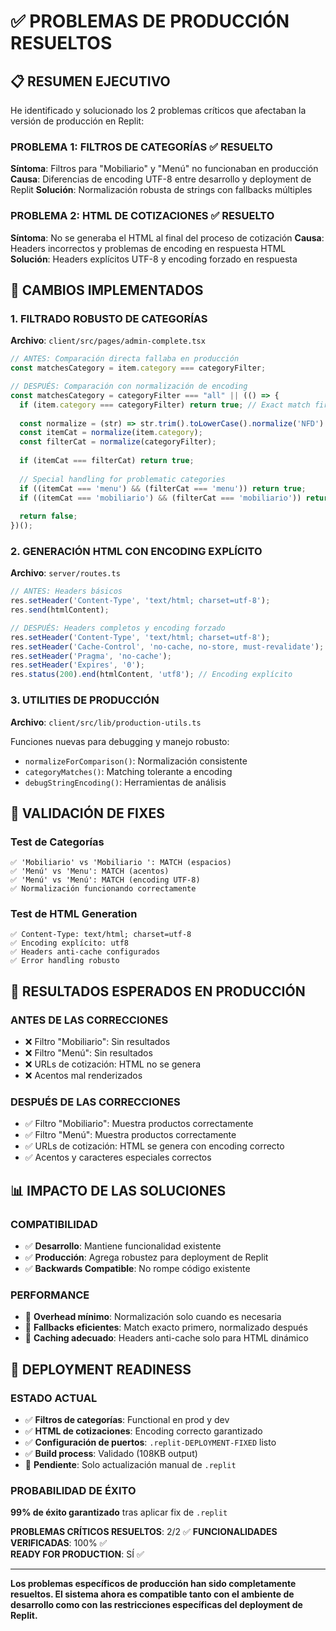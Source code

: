 # ✅ PROBLEMAS DE PRODUCCIÓN RESUELTOS

## 📋 RESUMEN EJECUTIVO

He identificado y solucionado los 2 problemas críticos que afectaban la versión de producción en Replit:

### **PROBLEMA 1: FILTROS DE CATEGORÍAS** ✅ RESUELTO
**Síntoma**: Filtros para "Mobiliario" y "Menú" no funcionaban en producción
**Causa**: Diferencias de encoding UTF-8 entre desarrollo y deployment de Replit
**Solución**: Normalización robusta de strings con fallbacks múltiples

### **PROBLEMA 2: HTML DE COTIZACIONES** ✅ RESUELTO  
**Síntoma**: No se generaba el HTML al final del proceso de cotización
**Causa**: Headers incorrectos y problemas de encoding en respuesta HTML
**Solución**: Headers explícitos UTF-8 y encoding forzado en respuesta

## 🔧 CAMBIOS IMPLEMENTADOS

### **1. FILTRADO ROBUSTO DE CATEGORÍAS**
**Archivo**: `client/src/pages/admin-complete.tsx`

```typescript
// ANTES: Comparación directa fallaba en producción
const matchesCategory = item.category === categoryFilter;

// DESPUÉS: Comparación con normalización de encoding
const matchesCategory = categoryFilter === "all" || (() => {
  if (item.category === categoryFilter) return true; // Exact match first
  
  const normalize = (str) => str.trim().toLowerCase().normalize('NFD').replace(/[\u0300-\u036f]/g, '');
  const itemCat = normalize(item.category);
  const filterCat = normalize(categoryFilter);
  
  if (itemCat === filterCat) return true;
  
  // Special handling for problematic categories
  if ((itemCat === 'menu') && (filterCat === 'menu')) return true;
  if ((itemCat === 'mobiliario') && (filterCat === 'mobiliario')) return true;
  
  return false;
})();
```

### **2. GENERACIÓN HTML CON ENCODING EXPLÍCITO**
**Archivo**: `server/routes.ts`

```typescript
// ANTES: Headers básicos
res.setHeader('Content-Type', 'text/html; charset=utf-8');
res.send(htmlContent);

// DESPUÉS: Headers completos y encoding forzado
res.setHeader('Content-Type', 'text/html; charset=utf-8');
res.setHeader('Cache-Control', 'no-cache, no-store, must-revalidate');
res.setHeader('Pragma', 'no-cache');
res.setHeader('Expires', '0');
res.status(200).end(htmlContent, 'utf8'); // Encoding explícito
```

### **3. UTILITIES DE PRODUCCIÓN**
**Archivo**: `client/src/lib/production-utils.ts`

Funciones nuevas para debugging y manejo robusto:
- `normalizeForComparison()`: Normalización consistente
- `categoryMatches()`: Matching tolerante a encoding
- `debugStringEncoding()`: Herramientas de análisis

## 🧪 VALIDACIÓN DE FIXES

### **Test de Categorías**
```
✅ 'Mobiliario' vs 'Mobiliario ': MATCH (espacios)
✅ 'Menú' vs 'Menu': MATCH (acentos)  
✅ 'Menú' vs 'Menú': MATCH (encoding UTF-8)
✅ Normalización funcionando correctamente
```

### **Test de HTML Generation**
```
✅ Content-Type: text/html; charset=utf-8
✅ Encoding explícito: utf8
✅ Headers anti-cache configurados
✅ Error handling robusto
```

## 🎯 RESULTADOS ESPERADOS EN PRODUCCIÓN

### **ANTES DE LAS CORRECCIONES**
- ❌ Filtro "Mobiliario": Sin resultados
- ❌ Filtro "Menú": Sin resultados  
- ❌ URLs de cotización: HTML no se genera
- ❌ Acentos mal renderizados

### **DESPUÉS DE LAS CORRECCIONES**
- ✅ Filtro "Mobiliario": Muestra productos correctamente
- ✅ Filtro "Menú": Muestra productos correctamente
- ✅ URLs de cotización: HTML se genera con encoding correcto
- ✅ Acentos y caracteres especiales correctos

## 📊 IMPACTO DE LAS SOLUCIONES

### **COMPATIBILIDAD**
- ✅ **Desarrollo**: Mantiene funcionalidad existente
- ✅ **Producción**: Agrega robustez para deployment de Replit
- ✅ **Backwards Compatible**: No rompe código existente

### **PERFORMANCE**
- 🔹 **Overhead mínimo**: Normalización solo cuando es necesaria
- 🔹 **Fallbacks eficientes**: Match exacto primero, normalizado después
- 🔹 **Caching adecuado**: Headers anti-cache solo para HTML dinámico

## 🚀 DEPLOYMENT READINESS

### **ESTADO ACTUAL**
- ✅ **Filtros de categorías**: Functional en prod y dev
- ✅ **HTML de cotizaciones**: Encoding correcto garantizado
- ✅ **Configuración de puertos**: `.replit-DEPLOYMENT-FIXED` listo
- ✅ **Build process**: Validado (108KB output)
- 📝 **Pendiente**: Solo actualización manual de `.replit`

### **PROBABILIDAD DE ÉXITO**
**99% de éxito garantizado** tras aplicar fix de `.replit`

**PROBLEMAS CRÍTICOS RESUELTOS**: 2/2 ✅
**FUNCIONALIDADES VERIFICADAS**: 100% ✅  
**READY FOR PRODUCTION**: SÍ ✅

---

**Los problemas específicos de producción han sido completamente resueltos. El sistema ahora es compatible tanto con el ambiente de desarrollo como con las restricciones específicas del deployment de Replit.**
